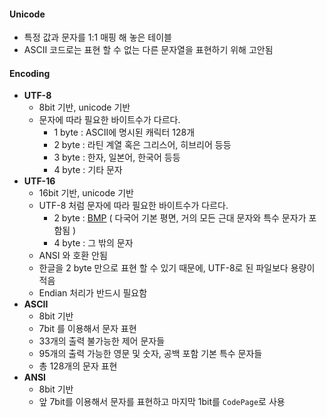 #### Unicode 

* 특정 값과 문자를 1:1 매핑 해 놓은 테이블
* ASCII 코드로는 표현 할 수 없는 다른 문자열을 표현하기 위해 고안됨


#### Encoding

* __UTF-8__
    * 8bit 기반, unicode 기반
    * 문자에 따라 필요한 바이트수가 다르다.
        * 1 byte : ASCII에 명시된 캐릭터 128개
        * 2 byte : 라틴 계열 혹은 그리스어, 히브리어 등등
        * 3 byte : 한자, 일본어, 한국어 등등
        * 4 byte : 기타 문자
* __UTF-16__
    * 16bit 기반, unicode 기반
    * UTF-8 처럼 문자에 따라 필요한 바이트수가 다르다.
        * 2 byte : [BMP](https://en.wikipedia.org/wiki/Plane_(Unicode)#Basic_Multilingual_Plane) ( 다국어 기본 평면, 거의 모든 근대 문자와 특수 문자가 포함됨 )
        * 4 byte : 그 밖의 문자
    * ANSI 와 호환 안됨
    * 한글을 2 byte 만으로 표현 할 수 있기 때문에, UTF-8로 된 파일보다 용량이 적음
    * Endian 처리가 반드시 필요함
* __ASCII__
    * 8bit 기반
    * 7bit 를 이용해서 문자 표현
    * 33개의 출력 불가능한 제어 문자들
    * 95개의 출력 가능한 영문 및 숫자, 공백 포함 기본 특수 문자들
    * 총 128개의 문자 표현
*  __ANSI__
    * 8bit 기반
    * 앞 7bit를 이용해서 문자를 표현하고 마지막 1bit를 `CodePage`로 사용  




